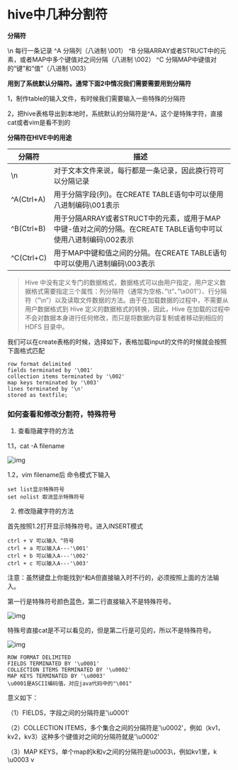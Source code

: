 # hive中几种分割符

**分隔符**

\n    每行一条记录
^A    分隔列（八进制 \001）
^B    分隔ARRAY或者STRUCT中的元素，或者MAP中多个键值对之间分隔（八进制 \002）
^C    分隔MAP中键值对的“键”和“值”（八进制 \003）

**用到了系统默认分隔符。通常下面2中情况我们需要需要用到分隔符**

1，制作table的输入文件，有时候我们需要输入一些特殊的分隔符

2，把hive表格导出到本地时，系统默认的分隔符是^A，这个是特殊字符，直接cat或者vim是看不到的

**分隔符在HIVE中的用途**

| 分隔符     | 描述                                                         |
| ---------- | ------------------------------------------------------------ |
| \n         | 对于文本文件来说，每行都是一条记录，因此换行符可以分隔记录   |
| ^A(Ctrl+A) | 用于分隔字段(列)。在CREATE TABLE语句中可以使用八进制编码\001表示 |
| ^B(Ctrl+B) | 用于分隔ARRAY或者STRUCT中的元素，或用于MAP中键-值对之间的分隔。在CREATE TABLE语句中可以使用八进制编码\002表示 |
| ^C(Ctrl+C) | 用于MAP中键和值之间的分隔。在CREATE TABLE语句中可以使用八进制编码\003表示 |

>  
>
> Hive 中没有定义专门的数据格式，数据格式可以由用户指定，用户定义数据格式需要指定三个属性：列分隔符（通常为空格、”\t”、”\x001″）、行分隔符（”\n”）以及读取文件数据的方法。由于在加载数据的过程中，不需要从用户数据格式到 Hive 定义的数据格式的转换，因此，Hive 在加载的过程中不会对数据本身进行任何修改，而只是将数据内容复制或者移动到相应的 HDFS 目录中。

我们可以在create表格的时候，选择如下，表格加载input的文件的时候就会按照下面格式匹配

```
row format delimited 
fields terminated by '\001' 
collection items terminated by '\002' 
map keys terminated by '\003'
lines terminated by '\n' 
stored as textfile;
```

 ### 如何查看和修改分割符，特殊符号

1. 查看隐藏字符的方法

1.1，cat -A filename

![img](http://image.okcode.net/26FFE1BCC5620E19E94B26122C71BA2E.png)

1.2，vim filename后 命令模式下输入

```
set list显示特殊符号
set nolist 取消显示特殊符号
```

2. 修改隐藏字符的方法

首先按照1.2打开显示特殊符号。进入INSERT模式

```
ctrl + V 可以输入 ^符号
ctrl + a 可以输入A---'\001'
ctrl + b 可以输入A---'\002'
ctrl + c 可以输入A---'\003'
```

 注意：虽然键盘上你能找到^和A但直接输入时不行的，必须按照上面的方法输入。

第一行是特殊符号颜色蓝色，第二行直接输入不是特殊符号。

![img](http://image.okcode.net/DD9ED976ABB6F4313B8F0F7C2DD5C33E.png)

特殊号直接cat是不可以看见的，但是第二行是可见的，所以不是特殊符号。

![img](http://image.okcode.net/75D96F800A1815F7A84A8CF543BD7063.png)

```
ROW FORMAT DELIMITED 
FIELDS TERMINATED BY '\u0001' 
COLLECTION ITEMS TERMINATED BY '\u0002' 
MAP KEYS TERMINATED BY '\u0003'
\u0001是ASCII编码值，对应java代码中的"\001"
```

意义如下：

（1）FIELDS，字段之间的分隔符是'\u0001'

（2）COLLECTION ITEMS，多个集合之间的分隔符是'\u0002'，例如（kv1，kv2，kv3）这种多个键值对之间的分隔符就是'\u0002'

（3）MAP KEYS，单个map的k和v之间的分隔符是\\u0003\，例如kv1里，k \u0003 v